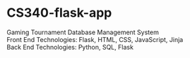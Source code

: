 # CS340-flask-app
Gaming Tournament Database Management System  
Front End Technologies: Flask, HTML, CSS, JavaScript, Jinja  
Back End Technologies: Python, SQL, Flask
